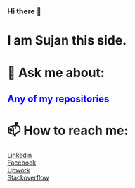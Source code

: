 ### Hi there 👋
<h1>I am Sujan this side. </h1>
<h1>💬 Ask me about: </h1>
<h2 style='color:blue;'>Any of my repositories</h2>
<h1>📫 How to reach me:</h1>
<a href= 'https://www.linkedin.com/in/sujan-sharma-b965941a7/'>Linkedin  
<br><a href='https://www.facebook.com/Sujan.Sharma07'>Facebook
<br><a href='https://www.upwork.com/freelancers/~01e92b1f5bceb96b8a'>Upwork
<br><a href='https://stackoverflow.com/users/13851812/sujan-sharma'>Stackoverflow
    
    

<!--
**SujanSharma07/SujanSharma07** is a ✨ _special_ ✨ repository because its `README.md` (this file) appears on your GitHub profile.

Here are some ideas to get you started:

- 🔭 I’m currently working on ...
- 🌱 I’m currently learning ...
- 👯 I’m looking to collaborate on ...
- 🤔 I’m looking for help with ...
- 💬 Ask me about ...
- 📫 How to reach me: ...
- 😄 Pronouns: ...
- ⚡ Fun fact: ...
-->
